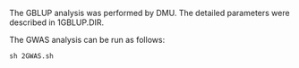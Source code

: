 The GBLUP analysis was performed by DMU. The detailed parameters were described in 1GBLUP.DIR.

The GWAS analysis can be run as follows:
```
sh 2GWAS.sh
```

